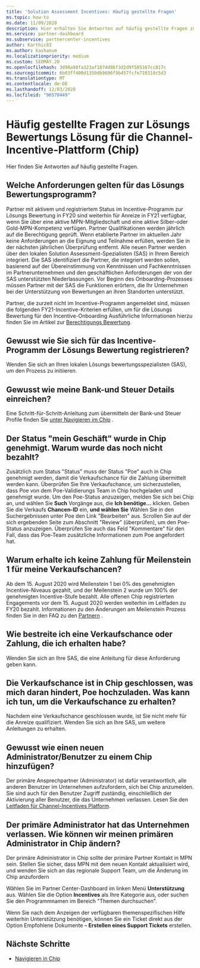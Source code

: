 ```yaml
---
title: 'Solution Assessment Incentives: Häufig gestellte Fragen'
ms.topic: how-to
ms.date: 11/09/2020
description: Hier erhalten Sie Antworten auf häufig gestellte Fragen zur Lösungs Bewertung auf der Channel Incentive Platform (Chip).
ms.service: partner-dashboard
ms.subservice: partnercenter-incentives
author: Karthic83
ms.author: kashanum
ms.localizationpriority: medium
ms.custom: SEOMAY.20
ms.openlocfilehash: 3d90a98fa323af187dd86f3d2d9f585167cc817c
ms.sourcegitcommit: 6b03ff400d1350db9696f9b457fcfe710310c5d3
ms.translationtype: MT
ms.contentlocale: de-DE
ms.lasthandoff: 12/03/2020
ms.locfileid: "96570449"
---
```

# <a name="solution-assessment-incentives-faq-for-the-channel-incentives-platform-chip"></a>Häufig gestellte Fragen zur Lösungs Bewertungs Lösung für die Channel-Incentive-Plattform (Chip) 

Hier finden Sie Antworten auf häufig gestellte Fragen.

## <a name="what-are-the-eligibility-requirements-for-the-solution-assessment-incentive-program"></a>Welche Anforderungen gelten für das Lösungs Bewertungsprogramm?

Partner mit aktivem und registriertem Status im Incentive-Programm zur Lösungs Bewertung in FY20 sind weiterhin für Anreize in FY21 verfügbar, wenn Sie über eine aktive MPN-Mitgliedschaft und eine aktive Silber-oder Gold-MPN-Kompetenz verfügen. Partner Qualifikationen werden jährlich auf die Berechtigung geprüft.  Wenn etablierte Partner im aktuellen Jahr keine Anforderungen an die Eignung und Teilnahme erfüllen, werden Sie in der nächsten jährlichen Überprüfung entfernt.  Alle neuen Partner werden über den lokalen Solution Assessment-Spezialisten (SAS) in Ihrem Bereich integriert.  Die SAS identifiziert die Partner, die integriert werden sollen, basierend auf der Übereinstimmung von Kenntnissen und Fachkenntnissen im Partnerunternehmen und den geschäftlichen Anforderungen der von der SAS unterstützten Niederlassungen.
Vor Beginn des Onboarding-Prozesses müssen Partner mit der SAS die Funktionen erörtern, die Ihr Unternehmen bei der Unterstützung von Bewertungen an ihren Standorten unterstützt. 

Partner, die zurzeit nicht im Incentive-Programm angemeldet sind, müssen die folgenden FY21-Incentive-Kriterien erfüllen, um für die Lösungs Bewertung für den Incentive-Onboarding Ausführliche Informationen hierzu finden Sie im Artikel zur [Berechtigungs Bewertung](chip-solutions-assessment-eligible.md).

## <a name="how-do-i-enroll-in-the-solution-assessments-incentive-program"></a>Gewusst wie Sie sich für das Incentive-Programm der Lösungs Bewertung registrieren?

Wenden Sie sich an Ihren lokalen Lösungs bewertungsspezialisten (SAS), um den Prozess zu initiieren.

## <a name="how-do-i-submit-my-bank-and-tax-details"></a>Gewusst wie meine Bank-und Steuer Details einreichen?

Eine Schritt-für-Schritt-Anleitung zum übermitteln der Bank-und Steuer Profile finden Sie [unter Navigieren im Chip](chip-intro.md) .

## <a name="my-deal-status-has-been-approved-in-chip-why-hasnt-it-been-paid-yet"></a>Der Status "mein Geschäft" wurde in Chip genehmigt. Warum wurde das noch nicht bezahlt?

Zusätzlich zum Status "Status" muss der Status "Poe" auch in Chip genehmigt werden, damit die Verkaufschance für die Zahlung übermittelt werden kann. Überprüfen Sie Ihre Verkaufschance, um sicherzustellen, dass Poe von dem Poe-Validierungs Team in Chip hochgeladen und genehmigt wurde. Um den Poe-Status anzuzeigen, melden Sie sich bei Chip an, und wählen Sie **Such** Vorgänge aus, die **Ich benötige...** klicken. Geben Sie die Verkaufs **Chancen-ID** ein, **und wählen Sie** Wählen Sie in den Suchergebnissen unter Poe den Link "Bearbeiten" aus. Scrollen Sie auf der sich ergebenden Seite zum Abschnitt "Review" (überprüfen), um den Poe-Status anzuzeigen. Überprüfen Sie auch das Feld "Kommentare" für den Fall, dass das Poe-Team zusätzliche Informationen zum Poe angefordert hat.

## <a name="why-did-i-not-receive-any-payment-for-milestone-1-for-my-opportunity"></a>Warum erhalte ich keine Zahlung für Meilenstein 1 für meine Verkaufschancen?

Ab dem 15. August 2020 wird Meilenstein 1 bei 0% des genehmigten Incentive-Niveaus gezahlt, und der Meilenstein 2 wurde um 100% der genehmigten Incentive-Stufe bezahlt. Alle offenen Chip registrierten Engagements vor dem 15. August 2020 werden weiterhin im Leitfaden zu FY20 bezahlt. Informationen zu den Änderungen am Meilenstein Prozess finden Sie in den FAQ zu den [Partnern](https://assetsprod.microsoft.com/solution-assessment-incentive-program-faq.pdf) .

## <a name="how-to-i-dispute-an-opportunity-or-payment-i-received"></a>Wie bestreite ich eine Verkaufschance oder Zahlung, die ich erhalten habe?

Wenden Sie sich an Ihre SAS, die eine Anleitung für diese Anforderung geben kann.

## <a name="the-opportunity-is-closed-in-chip-which-is-preventing-me-from-uploading-poe-what-can-i-do-to-get-the-opportunity-paid"></a>Die Verkaufschance ist in Chip geschlossen, was mich daran hindert, Poe hochzuladen. Was kann ich tun, um die Verkaufschance zu erhalten?

Nachdem eine Verkaufschance geschlossen wurde, ist Sie nicht mehr für die Anreize qualifiziert. Wenden Sie sich an Ihre SAS, um weitere Anleitungen zu erhalten.

## <a name="how-do-i-add-a-new-adminuser-to-chip"></a>Gewusst wie einen neuen Administrator/Benutzer zu einem Chip hinzufügen?

Der primäre Ansprechpartner (Administrator) ist dafür verantwortlich, alle anderen Benutzer im Unternehmen aufzufordern, sich bei Chip anzumelden. Sie sind auch für den Benutzer Zugriff zuständig, einschließlich der Aktivierung aller Benutzer, die das Unternehmen verlassen. Lesen Sie den [Leitfaden für Channel-Incentives Platform](chip-intro.md).

## <a name="the-primary-admin-has-left-our-company-how-do-we-change-my-primary-admin-in-chip"></a>Der primäre Administrator hat das Unternehmen verlassen. Wie können wir meinen primären Administrator in Chip ändern?

Der primäre Administrator in Chip sollte der primäre Partner Kontakt in MPN sein. Stellen Sie sicher, dass MPN mit dem neuen Kontakt aktualisiert wird, und wenden Sie sich an das regionale Support Team, um die Änderung im Chip anzufordern

Wählen Sie im Partner Center-Dashboard im linken Menü **Unterstützung** aus. Wählen Sie die Option **Incentives** als Ihre Kategorie aus, oder suchen Sie den Programmnamen im Bereich "Themen durchsuchen".

Wenn Sie nach dem Anzeigen der verfügbaren themenspezifischen Hilfe weiterhin Unterstützung benötigen, können Sie ein Ticket direkt aus der Option Empfohlene Dokumente – **Erstellen eines Support Tickets** erstellen.

## <a name="next-steps"></a>Nächste Schritte

- [Navigieren in Chip](chip-intro.md)

